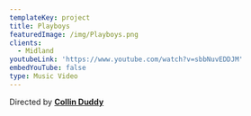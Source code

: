 ```yaml
---
templateKey: project
title: Playboys
featuredImage: /img/Playboys.png
clients:
  - Midland
youtubeLink: 'https://www.youtube.com/watch?v=sbbNuvEDDJM'
embedYouTube: false
type: Music Video
---
```

Directed by **[Collin Duddy](https://sweatshirtmedia.com/team/#collin)**
